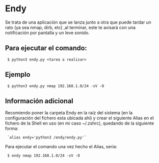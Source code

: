 # Endy
Se trata de una aplicación que se lanza junto a otra que puede tardar un rato (ya sea nmap, dirb, etc) ,al terminar, este te avisará con una notificación por pantalla y un leve sonido.

## Para ejecutar el comando:
     $ python3 endy.py <tarea a realizar>

## Ejemplo
     $ python3 endy.py nmap 192.168.1.0/24 -sV -O

## Información adicional
Recomiendo poner la carpeta Endy en la raíz del sistema (en la configuración del fichero esta ubicada ahí) y crear el siguiente Alias en el fichero de la Shell en uso (en mi caso ~/.zshrc), quedando de la siguiente forma:

     `alias endy='python3 /endy/endy.py'`
     
Para ejecutar el comando una vez hecho el Alias, sería:

     $ endy nmap 192.168.1.0/24 -sV -O
